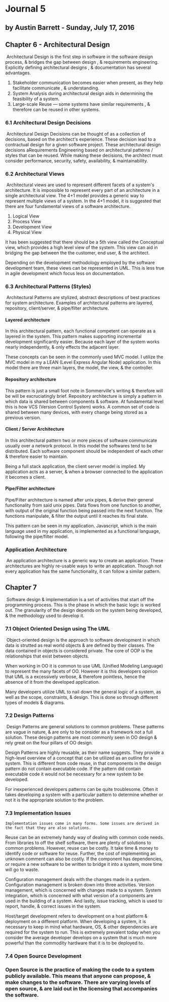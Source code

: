 # Journal 5

## by Austin Barrett - Sunday, July 17, 2016  

## Chapter 6 - Architectural Design 

​	Architectural Design is the first step in software in the software design process, & bridges the gap between design , & requirements engineering. Explicitly defining architectural designs , & documentation has several advantages.

1. Stakeholder communication becomes easier when present, as they help facilitate communicate , & understanding.
2. System Analysis during architectural design aids in determining the feasibility of a system.
3. Large-scale Reuse — some systems have similar requirements , & therefore can be reused in other systems.

### 6.1 Architectural Design Decisions

​	Architectural Design Decisions can be thought of as a collection of decisions, based on the architect's  experience. These decision lead to a contractual design for a given software project. These architectural design decisions aRequirements Engineering based on architectural patterns / styles that can be reused. While making these decisions, the architect must consider performance, security, safety, availability, & maintainability.

### 6.2 Architectural Views

​	Architectural views are used to represent different facets of a system's architecture. It is impossible to represent every part of an architecture in a single architectural view. The 4+1 model provides a generic way to represent multiple views of a system. In the 4+1 model, it is suggested that there are four fundamental views of a software architecture. 

1. Logical View
2. Process View
3. Development View
4. Physical View 

It has been suggested that there should be a 5th view called the Conceptual view, which provides a high level view of the system. This view can aid in bridging the gap between the the customer, end user, & the architect.

Depending on the development methodology employed by the software development team, these views can be represented in UML. This is less true in agile development which focus less on documentation.

### 6.3 Architectural Patterns (Styles)

​	Architectural  Patterns are stylized, abstract descriptions of best practices for  system architecture. Examples of architectural patterns are layered, repository, client/server, & pipe/filter architecture.

#### Layered architecture 

In this architectural pattern, each functional competent can operate as a layered in the system. This pattern makes supporting incremental development significantly easier. Because each layer of the system works nearly independently, & only effects the adjacent layer. 

These concepts can be seen in the commonly used MVC model. I utilize the MVC model in my a LEAN (Level Express Angular Node) application. In this model there are three main layers, the model, the view, & the controller.

#### Repository architecture

This pattern is just a small foot note in Sommerville's writing & therefore will be will be excruciatingly brief. Repository architecture is simply a pattern in which data is shared between components & software. At fundamental level this is how VCS (Version Control System) works. A common set of code is shared between many devices, with every change being stored as a previous version.

#### Client / Server Architecture 

In this architectural pattern two or more pieces of software communicate usually over a network protocol. In this model the softwares tend to be distributed. Each software component should be independent of each other & therefore easier to maintain.

Being a full stack application, the client server model is implied. My application acts as a server, & when a browser connected to the application it becomes a client.

#### Pipe/Filter architecture

Pipe/Filter architecture is named after unix pipes, & derive their general functionality from said unix pipes. Data flows from one function to another, with output of the original function being passed into the next function. The functions manipulate, & filter the output until it reaches its final state. 

This pattern can be seen in my application. Javascript, which is the main language used in my application, is implemented as a functional language, following the pipe/filter model.

### Application Architecture 

​	An application architecture is a generic way to create an application. These architectures are highly re-usable ways to write an application. Though not every application has the same functionality, it can follow a similar pattern. 



## Chapter 7

​	Software design & implementation is a  set of activities that start off the programming process. This is the phase in which the basic logic is worked out. The granularity of the design depends on the system being developed, & the methodology used to develop it. 

### 7.1 Object Oriented Design using The UML

​	Object-oriented design is the approach to software development in which data is strutted as real world objects & are defined by their classes. The data contained in objects is considered private. The core of OOP is the relationships that exist between objects. 

When working in OO it is common to use UML (Unified Modeling Language) to represent the many facets of OO. However it is this developers opinion that UML is a excessively verbose, & therefore pointless, hence the absence of it from the developed application.

Many developers utilize UML to nail down the general logic of a system, as well as the scope, constraints, & design. This is done so through different types of models & diagrams.

### 7.2 Design Patterns

​	Design Patterns are general solutions to common problems. These patterns are vague in nature, & are only to be consider as a framework not a full solution. These design patterns are most commonly seen in OO design & rely great on the four pillars of OO design. 

Design Patterns are highly reusable, as their name suggests. They provide a high-level overview of a concept that can be utilized as an outline for a system. This is different from code reuse, in that components in the design pattern do not contain  executable code. If the pattern did contain executable code it would not be necessary for a new system to be developed.

For inexperienced developers patterns can be quite troublesome. Often it takes developing a system with a particular pattern to determine whether or not it is the appropriate solution to the problem.

### 7.3 Implementation Issues

 	Implementation issues come in many forms. Some issues are derived in the fact that they are also solutions.

Reuse can be an extremely handy way of dealing with common code needs. From libraries to off the shelf software, there are plenty of solutions to common problems. However, reuse can be costly. It take time & money to identify code or software for reuse. Further, the cost of implementing an unknown comment can also be costly. If the component has dependencies, or require a new software to be written to bridge it into a system, more time will go to waste.

Configuration management deals with the changes made in a system. Configuration management is broken down into three activities. Version management, which is concerned with changes made to a system. System integration, which is concerned with what version of a components are used in the building of a system. And lastly, issue tracking, which is used to report, handle, & correct issues in the system.

Host/target development refers to development on a host platform & deployment on a different platform. When developing a system, it is necessary to keep in mind what hardware, OS, & other dependencies are required for the system to run. This is extremely prevalent today when you consider the average developer develops on a system that is much more powerful than the commodity hardware that it is to be deployed to.

### 7.4 Open Source Development

###	Open Source is the practice of making the code to a system publicly available. This means that anyone can propose, & make changes to the software. There are varying levels of open source, & are laid out in the licensing that accompanies the software.  

















